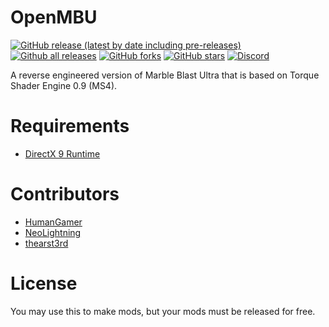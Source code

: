 # OpenMBU
[![GitHub release (latest by date including pre-releases)](https://img.shields.io/github/v/release/MBU-Team/OpenMBU?include_prereleases&label=Release)](https://github.com/MBU-Team/OpenMBU/releases)
[![Github all releases](https://img.shields.io/github/downloads/MBU-Team/OpenMBU/total?color=blue&label=Downloads)](https://GitHub.com/MBU-Team/OpenMBU/releases/)
[![GitHub forks](https://img.shields.io/github/forks/MBU-Team/OpenMBU?label=Forks)](https://GitHub.com/MBU-Team/OpenMBU/network/)
[![GitHub stars](https://img.shields.io/github/stars/MBU-Team/OpenMBU?label=Stars)](https://GitHub.com/MBU-Team/OpenMBU/stargazers/)
[![Discord](https://img.shields.io/discord/265605947144142848?color=5865F2&label=Discord&logo=discord&logoColor=white)](https://discord.gg/9TBC7nhCNT)

A reverse engineered version of Marble Blast Ultra that is based on Torque Shader Engine 0.9 (MS4).

# Requirements
- [DirectX 9 Runtime](https://www.microsoft.com/en-ca/download/details.aspx?id=8109)

# Contributors
- [HumanGamer](https://github.com/HumanGamer)
- [NeoLightning](https://github.com/neolightning)
- [thearst3rd](https://github.com/thearst3rd)

# License
You may use this to make mods, but your mods must be released for free.
